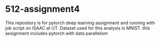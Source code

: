 # 512-assignment4
This repository is for pytorch deep learning assignment and running with job script on ISAAC at UT. 
Dataset used for this analysis is MNIST.
this assignment includes pytorch with data parallelism 
